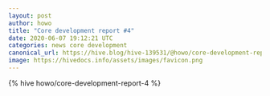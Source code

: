 ```yaml
---
layout: post
author: howo
title: "Core development report #4"
date: 2020-06-07 19:12:21 UTC
categories: news core development
canonical_url: https://hive.blog/hive-139531/@howo/core-development-report-4
image: https://hivedocs.info/assets/images/favicon.png
---
```

{% hive howo/core-development-report-4 %}
